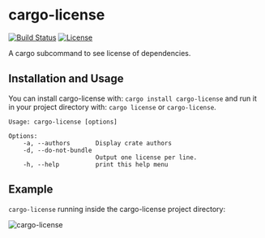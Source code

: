 # cargo-license

[![Build Status](https://secure.travis-ci.org/onur/cargo-license.svg?branch=master)](https://travis-ci.org/onur/cargo-license)
[![License](https://img.shields.io/badge/license-MIT-blue.svg)](https://raw.githubusercontent.com/onur/cargo-license/master/LICENSE)

A cargo subcommand to see license of dependencies.


## Installation and Usage

You can install cargo-license with: `cargo install cargo-license` and
run it in your project directory with: `cargo license` or `cargo-license`.

```
Usage: cargo-license [options]

Options:
    -a, --authors       Display crate authors
    -d, --do-not-bundle 
                        Output one license per line.
    -h, --help          print this help menu

```



## Example

`cargo-license` running inside the cargo-license project directory:

![cargo-license](https://i.imgur.com/9KARkwP.png)
